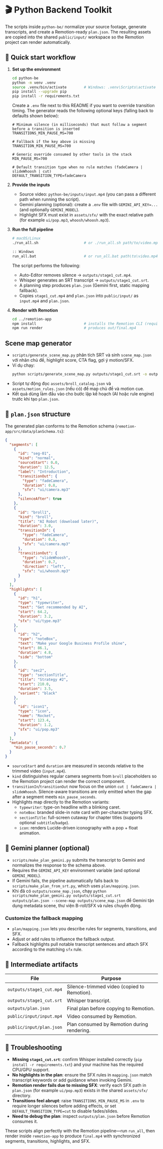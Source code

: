 # 🎬 Python Backend Toolkit

The scripts inside `python-be/` normalize your source footage, generate transcripts, and create a Remotion-ready `plan.json`. The resulting assets are copied into the shared `public/input/` workspace so the Remotion project can render automatically.

## 🚀 Quick start workflow

1. **Set up the environment**
   ```bash
   cd python-be
   python -m venv .venv
   source .venv/bin/activate        # Windows: .venv\Scripts\activate
   pip install --upgrade pip
   pip install -r requirements.txt
   ```

   Create a `.env` file next to this README if you want to override transition timing. The generator reads the following optional keys (falling back to defaults shown below):

   ```dotenv
   # Minimum silence (in milliseconds) that must follow a segment before a transition is inserted
   TRANSITIONS_MIN_PAUSE_MS=700

   # Fallback if the key above is missing
   TRANSITION_MIN_PAUSE_MS=700

   # Generic override consumed by other tools in the stack
   MIN_PAUSE_MS=700

   # Default transition type when no rule matches (fadeCamera | slideWhoosh | cut)
   DEFAULT_TRANSITION_TYPE=fadeCamera
   ```

2. **Provide the inputs**
   - Source video: `python-be/inputs/input.mp4` (you can pass a different path when running the script).
   - Gemini planning (optional): create a `.env` file with `GEMINI_API_KEY=...` (and optionally `GEMINI_MODEL`).
   - Highlight SFX must exist in `assets/sfx/` with the exact relative path (for example `ui/pop.mp3`, `whoosh/whoosh.mp3`).

3. **Run the full pipeline**
   ```bash
   # macOS/Linux
   ./run_all.sh                     # or ./run_all.sh path/to/video.mp4

   :: Windows
   run_all.bat                      # or run_all.bat path\to\video.mp4
   ```

   The script performs the following:
   - Auto-Editor removes silence → `outputs/stage1_cut.mp4`.
   - Whisper generates an SRT transcript → `outputs/stage1_cut.srt`.
   - A planning step produces `plan.json` (Gemini first, static mapping fallback).
   - Copies `stage1_cut.mp4` and `plan.json` into `public/input/` as `input.mp4` and `plan.json`.

4. **Render with Remotion**
   ```bash
   cd ../remotion-app
   npm install                      # installs the Remotion CLI (required for build/render)
   npm run render                   # produces out/final.mp4
   ```

## Scene map generator

- `scripts/generate_scene_map.py` phân tích SRT và sinh `scene_map.json` với nhãn chủ đề, highlight score, CTA flag, gợi ý motion/SFX.
- Ví dụ chạy: 
  ```bash
  python scripts/generate_scene_map.py outputs/stage1_cut.srt -o outputs/scene_map.json --fps 30
  ```
- Script tự động đọc `assets/broll_catalog.json` và `assets/motion_rules.json` (nếu có) để map chủ đề và motion cue.
- Kết quả dùng làm đầu vào cho bước lập kế hoạch (AI hoặc rule engine) trước khi tạo `plan.json`.

## 📄 `plan.json` structure

The generated plan conforms to the Remotion schema (`remotion-app/src/data/planSchema.ts`):

```json
{
  "segments": [
    {
      "id": "seg-01",
      "kind": "normal",
      "sourceStart": 0.0,
      "duration": 12.5,
      "label": "Introduction",
      "transitionOut": {
        "type": "fadeCamera",
        "duration": 0.8,
        "sfx": "ui/camera.mp3"
      },
      "silenceAfter": true
    },
    {
      "id": "broll1",
      "kind": "broll",
      "title": "AI Robot (download later)",
      "duration": 3.0,
      "transitionIn": {
        "type": "fadeCamera",
        "duration": 0.8,
        "sfx": "ui/camera.mp3"
      },
      "transitionOut": {
        "type": "slideWhoosh",
        "duration": 0.7,
        "direction": "left",
        "sfx": "ui/whoosh.mp3"
      }
    }
  ],
  "highlights": [
    {
      "id": "h1",
      "type": "typewriter",
      "text": "Get recommended by AI",
      "start": 64.2,
      "duration": 3.2,
      "sfx": "ui/type.mp3"
    },
    {
      "id": "h2",
      "type": "noteBox",
      "text": "Make your Google Business Profile shine",
      "start": 86.1,
      "duration": 4.8,
      "side": "bottom"
    },
    {
      "id": "sec2",
      "type": "sectionTitle",
      "title": "Strategy #2",
      "start": 210.0,
      "duration": 3.5,
      "variant": "black"
    },
    {
      "id": "icon1",
      "type": "icon",
      "name": "Rocket",
      "start": 123.4,
      "duration": 1.2,
      "sfx": "ui/pop.mp3"
    }
  ],
  "metadata": {
    "min_pause_seconds": 0.7
  }
}
```

- `sourceStart` and `duration` are measured in seconds relative to the trimmed video (`input.mp4`).
- `kind` distinguishes regular camera segments from `broll` placeholders so the Remotion project can render the correct component.
- `transitionIn`/`transitionOut` now focus on the union `cut | fadeCamera | slideWhoosh`. Silence-aware transitions are only emitted when the gap after a segment meets `min_pause_seconds`.
- Highlights map directly to the Remotion variants:
  - `typewriter`: type-on headline with a blinking caret.
  - `noteBox`: branded slide-in note card with per-character typing SFX.
  - `sectionTitle`: full-screen cutaway for chapter titles (supports optional `subtitle`/`badge`).
  - `icon`: renders Lucide-driven iconography with a pop + float animation.

## 🤖 Gemini planner (optional)

- `scripts/make_plan_gemini.py` submits the transcript to Gemini and normalizes the response to the schema above.
- Requires the `GEMINI_API_KEY` environment variable (and optional `GEMINI_MODEL`).
- If Gemini fails, the pipeline automatically falls back to `scripts/make_plan_from_srt.py`, which uses `plan/mapping.json`.
- Khi đã có `outputs/scene_map.json`, chạy `python scripts/make_plan_gemini.py outputs/stage1_cut.srt outputs/plan.json --scene-map outputs/scene_map.json` để Gemini tận dụng metadata scene, thư viện B-roll/SFX và rules chuyển động.

### Customize the fallback mapping

- `plan/mapping.json` lets you describe rules for segments, transitions, and SFX.
- Adjust or add rules to influence the fallback output.
- Fallback highlights pull notable transcript sentences and attach SFX according to the matching `sfx` rule.

## 🧪 Intermediate artifacts

| File | Purpose |
|------|---------|
| `outputs/stage1_cut.mp4` | Silence-trimmed video (copied to Remotion). |
| `outputs/stage1_cut.srt` | Whisper transcript. |
| `outputs/plan.json` | Final plan before copying to Remotion. |
| `public/input/input.mp4` | Video consumed by Remotion. |
| `public/input/plan.json` | Plan consumed by Remotion during rendering. |

## 🔧 Troubleshooting

- **Missing `stage1_cut.srt`**: confirm Whisper installed correctly (`pip install -r requirements.txt`) and your machine has the required CPU/GPU support.
- **No highlights in the plan**: ensure the SFX rules in `mapping.json` match transcript keywords or add guidance when invoking Gemini.
- **Remotion render fails due to missing SFX**: verify each SFX path in `plan.json` (for example `ui/pop.mp3`) exists in the shared `assets/sfx/` directory.
- **Transitions feel abrupt**: raise `TRANSITIONS_MIN_PAUSE_MS` in `.env` to require longer silences before adding effects, or set `DEFAULT_TRANSITION_TYPE=cut` to disable fades/slides.
- **Need to debug the plan**: inspect `outputs/plan.json` before Remotion consumes it.

These scripts align perfectly with the Remotion pipeline—run `run_all`, then render inside `remotion-app` to produce `final.mp4` with synchronized segments, transitions, highlights, and SFX.
